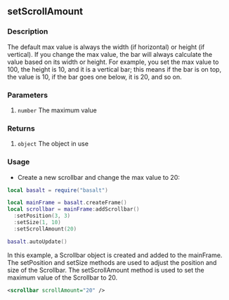 ## setScrollAmount

### Description

The default max value is always the width (if horizontal) or height (if vertical). If you change the max value, the bar will always calculate the value based on its width or height. For example, you set the max value to 100, the height is 10, and it is a vertical bar; this means if the bar is on top, the value is 10, if the bar goes one below, it is 20, and so on.

### Parameters

1. `number` The maximum value

### Returns

1. `object` The object in use

### Usage

* Create a new scrollbar and change the max value to 20:

```lua
local basalt = require("basalt")

local mainFrame = basalt.createFrame()
local scrollbar = mainFrame:addScrollbar()
  :setPosition(3, 3)
  :setSize(1, 10)
  :setScrollAmount(20)

basalt.autoUpdate()
```

In this example, a Scrollbar object is created and added to the mainFrame. The setPosition and setSize methods are used to adjust the position and size of the Scrollbar. The setScrollAmount method is used to set the maximum value of the Scrollbar to 20.

```xml
<scrollbar scrollAmount="20" />
```
